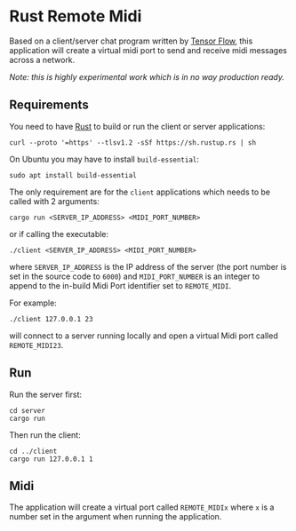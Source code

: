 # Rust Remote Midi

Based on a client/server chat program written by [Tensor Flow](https://github.com/tensor-programming/Rust_client-server_chat), this application will create a virtual midi port to send and receive midi messages across a network.

*Note: this is highly experimental work which is in no way production ready.*

## Requirements

You need to have [Rust](https://www.rust-lang.org/tools/install) to build or run the client or server applications:

    curl --proto '=https' --tlsv1.2 -sSf https://sh.rustup.rs | sh

On Ubuntu you may have to install `build-essential`:

    sudo apt install build-essential

The only requirement are for the `client` applications which needs to be called with 2 arguments:

    cargo run <SERVER_IP_ADDRESS> <MIDI_PORT_NUMBER>

or if calling the executable:

    ./client <SERVER_IP_ADDRESS> <MIDI_PORT_NUMBER>

where `SERVER_IP_ADDRESS` is the IP address of the server (the port number is set in the source code to `6000`) and `MIDI_PORT_NUMBER` is an integer to append to the in-build Midi Port identifier set to `REMOTE_MIDI`.

For example:

    ./client 127.0.0.1 23

will connect to a server running locally and open a virtual Midi port called `REMOTE_MIDI23`.

## Run

Run the server first:

    cd server
    cargo run

Then run the client:

    cd ../client
    cargo run 127.0.0.1 1

## Midi

The application will create a virtual port called `REMOTE_MIDIx` where `x` is a number set in the argument when running the application.
